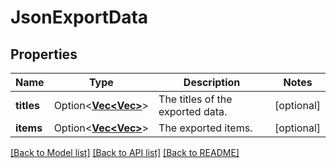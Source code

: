 # JsonExportData

## Properties

Name | Type | Description | Notes
------------ | ------------- | ------------- | -------------
**titles** | Option<[**Vec<Vec<String>>**](array.md)> | The titles of the exported data. | [optional]
**items** | Option<[**Vec<Vec<String>>**](array.md)> | The exported items. | [optional]

[[Back to Model list]](../README.md#documentation-for-models) [[Back to API list]](../README.md#documentation-for-api-endpoints) [[Back to README]](../README.md)


